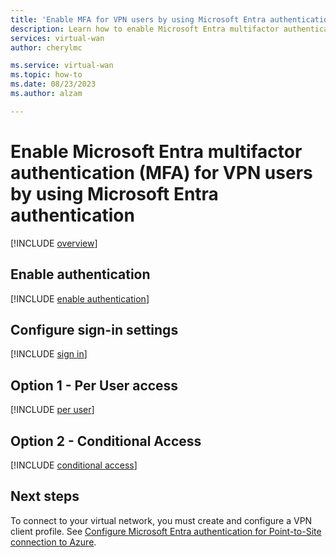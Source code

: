 ```yaml
---
title: 'Enable MFA for VPN users by using Microsoft Entra authentication'
description: Learn how to enable Microsoft Entra multifactor authentication (MFA) for VPN users by using Microsoft Entra authentication.
services: virtual-wan
author: cherylmc

ms.service: virtual-wan
ms.topic: how-to
ms.date: 08/23/2023
ms.author: alzam

---
```

# Enable Microsoft Entra multifactor authentication (MFA) for VPN users by using Microsoft Entra authentication

[!INCLUDE [overview](../../includes/vpn-gateway-vwan-openvpn-enable-mfa-overview.md)]

## <a name="enableauth"></a>Enable authentication

[!INCLUDE [enable authentication](../../includes/vpn-gateway-vwan-openvpn-enable-auth.md)]

## <a name="enablesign"></a>Configure sign-in settings

[!INCLUDE [sign in](../../includes/vpn-gateway-vwan-openvpn-sign-in.md)]

## <a name="peruser"></a>Option 1 - Per User access

[!INCLUDE [per user](../../includes/vpn-gateway-vwan-openvpn-per-user.md)]

## <a name="conditional"></a>Option 2 - Conditional Access

[!INCLUDE [conditional access](../../includes/vpn-gateway-vwan-openvpn-conditional.md)]

## Next steps

To connect to your virtual network, you must create and configure a VPN client profile. See [Configure Microsoft Entra authentication for Point-to-Site connection to Azure](virtual-wan-point-to-site-azure-ad.md).
